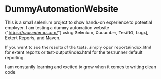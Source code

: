 # DummyAutomationWebsite
This is a small selenium project to show hands-on experience to potential employer.
I am testing a dummy automation website ("https://saucedemo.com/") using Selenium, Cucumber, TestNG, Log4j, Extent Reports, and Maven.

If you want to see the results of the tests, simply open reports/index.html for extent reports
or test-output/index.html for the testrunner default reporting.

I am constantly learning and excited to grow when it comes to writing clean code.
